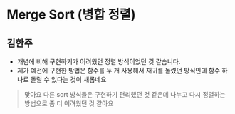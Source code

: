 # Merge Sort (병합 정렬)

## 김한주
- 개념에 비해 구현하기가 어려웠던 정렬 방식이었던 것 같습니다.
- 제가 예전에 구현한 방법은 함수를 두 개 사용해서 재귀를 돌렸던 방식인데 함수 하나로 돌릴 수 있다는 것이 새롭네요
> 맞아요 다른 sort 방식들은 구현하기 편리했던 것 같은데 나누고 다시 정렬하는 방법으로 좀 더 어려웠던 것 같아요
